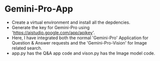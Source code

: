 # Gemini-Pro-App
- Create a virtual environment and install all the depdencies.
- Generate the key for Gemini-Pro using 'https://aistudio.google.com/app/apikey'.
- Here, I have integrated both the normal 'Gemini-Pro' Application for Question & Answer requests and the 'Gemini-Pro-Vision' for Image related search.
- app.py has the Q&A app code and vison.py has the Image model code. 